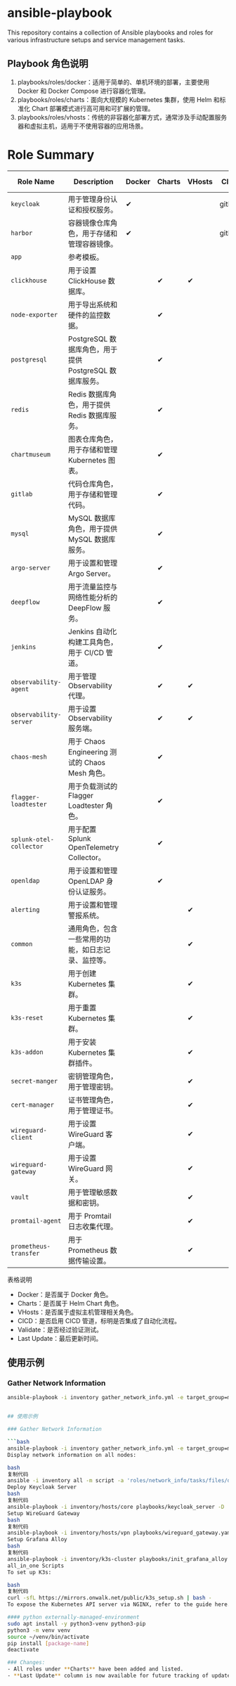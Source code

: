 
# ansible-playbook

This repository contains a collection of Ansible playbooks and roles for various infrastructure setups and service management tasks.

## Playbook 角色说明

1. playbooks/roles/docker：适用于简单的、单机环境的部署，主要使用 Docker 和 Docker Compose 进行容器化管理。
2. playbooks/roles/charts：面向大规模的 Kubernetes 集群，使用 Helm 和标准化 Chart 部署模式进行高可用和可扩展的管理。
3. playbooks/roles/vhosts：传统的非容器化部署方式，通常涉及手动配置服务器和虚拟主机，适用于不使用容器的应用场景。


# Role Summary

| Role Name               | Description                                          | Docker | Charts | VHosts | CICD    | Validate | Last Update  |
|-------------------------|------------------------------------------------------|--------|--------|--------|---------|----------|--------------|
| `keycloak`              | 用于管理身份认证和授权服务。                           |   ✔    |        |        | github  |   yes    | 2024-11-10   |
| `harbor`                | 容器镜像仓库角色，用于存储和管理容器镜像。             |   ✔    |        |        | github  |   yes    | 2024-11-14   |
| `app`                   | 参考模板。                                             |        |        |        |         |          |              |
| `clickhouse`            | 用于设置 ClickHouse 数据库。                           |        |   ✔    |   ✔    |         |          |              |
| `node-exporter`         | 用于导出系统和硬件的监控数据。                         |        |   ✔    |        |         |          |              |
| `postgresql`            | PostgreSQL 数据库角色，用于提供 PostgreSQL 数据库服务。|        |   ✔    |        |         |          |              |
| `redis`                 | Redis 数据库角色，用于提供 Redis 数据库服务。          |        |   ✔    |        |         |          |              |
| `chartmuseum`           | 图表仓库角色，用于存储和管理 Kubernetes 图表。         |        |   ✔    |        |         |          |              |
| `gitlab`                | 代码仓库角色，用于存储和管理代码。                     |        |   ✔    |        |         |          |              |
| `mysql`                 | MySQL 数据库角色，用于提供 MySQL 数据库服务。          |        |   ✔    |        |         |          |              |
| `argo-server`           | 用于设置和管理 Argo Server。                           |        |   ✔    |        |         |          |              |
| `deepflow`              | 用于流量监控与网络性能分析的 DeepFlow 服务。           |        |   ✔    |        |         |          |              |
| `jenkins`               | Jenkins 自动化构建工具角色，用于 CI/CD 管道。          |        |   ✔    |        |         |          |              |
| `observability-agent`   | 用于管理 Observability 代理。                          |        |   ✔    |   ✔    |         |          |              |
| `observability-server`  | 用于设置 Observability 服务端。                        |        |   ✔    |   ✔    |         |          |              |
| `chaos-mesh`            | 用于 Chaos Engineering 测试的 Chaos Mesh 角色。        |        |   ✔    |        |         |          |              |
| `flagger-loadtester`    | 用于负载测试的 Flagger Loadtester 角色。               |        |   ✔    |        |         |          |              |
| `splunk-otel-collector` | 用于配置 Splunk OpenTelemetry Collector。              |        |   ✔    |        |         |          |              |
| `openldap`              | 用于设置和管理 OpenLDAP 身份认证服务。                 |        |   ✔    |        |         |          |              |
| `alerting`              | 用于设置和管理警报系统。                               |        |        |   ✔    |         |          |              |
| `common`                | 通用角色，包含一些常用的功能，如日志记录、监控等。     |        |        |   ✔    |         |          |              |
| `k3s`                   | 用于创建 Kubernetes 集群。                             |        |        |   ✔    |         |          |              |
| `k3s-reset`             | 用于重置 Kubernetes 集群。                             |        |        |   ✔    |         |          |              |
| `k3s-addon`             | 用于安装 Kubernetes 集群插件。                         |        |        |   ✔    |         |          |              |
| `secret-manger`         | 密钥管理角色，用于管理密钥。                           |        |        |   ✔    |         |          |              |
| `cert-manager`          | 证书管理角色，用于管理证书。                           |        |        |   ✔    |         |          |              |
| `wireguard-client`      | 用于设置 WireGuard 客户端。                            |        |        |   ✔    |         |          |              |
| `wireguard-gateway`     | 用于设置 WireGuard 网关。                              |        |        |   ✔    |         |          |              |
| `vault`                 | 用于管理敏感数据和密钥。                               |        |        |   ✔    |         |          |              |
| `promtail-agent`        | 用于 Promtail 日志收集代理。                           |        |        |   ✔    |         |          |              |
| `prometheus-transfer`   | 用于 Prometheus 数据传输设置。                         |        |        |   ✔    |         |          |              |

表格说明
- Docker：是否属于 Docker 角色。
- Charts：是否属于 Helm Chart 角色。
- VHosts：是否属于虚拟主机管理相关角色。
- CICD：是否启用 CICD 管道，标明是否集成了自动化流程。
- Validate：是否经过验证测试。
- Last Update：最后更新时间。


## 使用示例

### Gather Network Information

```bash
ansible-playbook -i inventory gather_network_info.yml -e target_group=master


## 使用示例

### Gather Network Information

```bash
ansible-playbook -i inventory gather_network_info.yml -e target_group=master
Display network information on all nodes:

bash
复制代码
ansible -i inventory all -m script -a 'roles/network_info/tasks/files/display_network_info.sh'
Deploy Keycloak Server
bash
复制代码
ansible-playbook -i inventory/hosts/core playbooks/keycloak_server -D
Setup WireGuard Gateway
bash
复制代码
ansible-playbook -i inventory/hosts/vpn playbooks/wireguard_gateway.yaml -D
Setup Grafana Alloy
bash
复制代码
ansible-playbook -i inventory/k3s-cluster playbooks/init_grafana_alloy -D -C -l cn-k3s-server.svc.plus -e @playbooks/roles/alloy/files/loki_journal_sources_k3s_server.yml -e "ansible_become_pass='xxxx'"
all_in_one Scripts
To set up K3s:

bash
复制代码
curl -sfL https://mirrors.onwalk.net/public/k3s_setup.sh | bash -
To expose the Kubernetes API server via NGINX, refer to the guide here.

#### python externally-managed-environment
sudo apt install -y python3-venv python3-pip 
python3 -m venv venv
source ~/venv/bin/activate
pip install [package-name]
deactivate

### Changes:
- All roles under **Charts** have been added and listed.
- **Last Update** column is now available for future tracking of updates.

